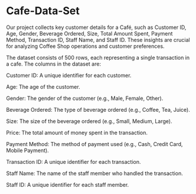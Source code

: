 # Cafe-Data-Set
Our project collects key customer details for a Café, such as Customer ID, Age, Gender, Beverage Ordered, Size, Total Amount Spent, Payment Method, Transaction ID, Staff Name, and Staff ID. These insights are crucial for analyzing Coffee Shop operations and customer preferences.

The dataset consists of 500 rows, each representing a single transaction in a cafe. The columns in the dataset are:

Customer ID: A unique identifier for each customer.

Age: The age of the customer.

Gender: The gender of the customer (e.g., Male, Female, Other).

Beverage Ordered: The type of beverage ordered (e.g., Coffee, Tea, Juice).

Size: The size of the beverage ordered (e.g., Small, Medium, Large).

Price: The total amount of money spent in the transaction.

Payment Method: The method of payment used (e.g., Cash, Credit Card, Mobile Payment).

Transaction ID: A unique identifier for each transaction.

Staff Name: The name of the staff member who handled the transaction.

Staff ID: A unique identifier for each staff member.
